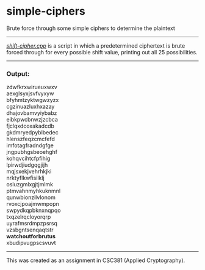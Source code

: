 # simple-ciphers
Brute force through some simple ciphers to determine the plaintext

---

[*shift-cipher.cpp*](https://github.com/magarenzo/simple-ciphers/blob/master/shift-cipher.cpp) is a script in which a predetermined ciphertext is brute forced through for every possible shift value, printing out all 25 possibilities.

---

<h3>Output:</h3>

zdwfkrxwirueuxwxv<br>aexglsyxjsvfvyxyw<br>bfyhmtzyktwgwzyzx<br>cgzinuazluxhxazay<br>dhajovbamvyiybabz<br>eibkpwcbnwzjzcbca<br>fjclqxdcoxakadcdb<br>gkdmryedpyblbedec<br>hlenszfeqzcmcfefd<br>imfotagfradndgfge<br>jngpubhgsbeoehghf<br>kohqvcihtcfpfihig<br>lpirwdjiudgqgjijh<br>mqjsxekjvehrhkjki<br>nrktyflkwfisilklj<br>osluzgmlxgjtjmlmk<br>ptmvahnmyhkuknmnl<br>qunwbionzilvlonom<br>rvoxcjpoajmwmpopn<br>swpydkqpbknxnqpqo<br>txqzelrqcloyorqrp<br>uyrafmsrdmpzpsrsq<br>vzsbgntsenqaqtstr<br><b>watchoutforbrutus</b><br>xbudipvugpscsvuvt

---

This was created as an assignment in CSC381 (Applied Cryptography).
